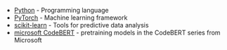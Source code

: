 
- [Python](https://www.python.org/) - Programming language
- [PyTorch](https://pytorch.org/) - Machine learning framework
- [scikit-learn](https://scikit-learn.org/stable/) - Tools for predictive data analysis
- [microsoft CodeBERT](https://github.com/microsoft/CodeBERT) - pretraining models in the CodeBERT series from Microsoft